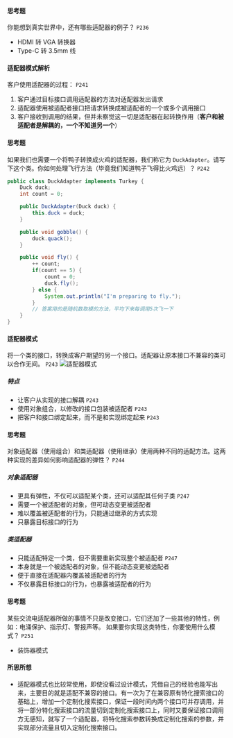 #### 思考题
你能想到真实世界中，还有哪些适配器的例子？ `P236`
- HDMI 转 VGA 转换器
- Type-C 转 3.5mm 线

#### 适配器模式解析
客户使用适配器的过程： `P241`
1. 客户通过目标接口调用适配器的方法对适配器发出请求
2. 适配器使用被适配者接口把请求转换成被适配者的一个或多个调用接口
3. 客户接收到调用的结果，但并未察觉这一切是适配器在起转换作用（**客户和被适配者是解耦的，一个不知道另一个**）

#### 思考题
如果我们也需要一个将鸭子转换成火鸡的适配器，我们称它为 `DuckAdapter`。请写下这个类。你如何处理飞行方法（毕竟我们知道鸭子飞得比火鸡远）？ `P242`
```java
public class DuckAdapter implements Turkey {
    Duck duck;
    int count = 0;

    public DuckAdapter(Duck duck) {
        this.duck = duck;
    }

    public void gobble() {
        duck.quack();
    }

    public void fly() {
        ++ count;
        if(count == 5) {
            count = 0;
            duck.fly();
        } else {
            System.out.println("I'm preparing to fly.");
        }
        // 答案用的是随机数取模的方法，平均下来每调用5次飞一下
    }
}
```

#### 适配器模式
将一个类的接口，转换成客户期望的另一个接口。适配器让原本接口不兼容的类可以合作无间。 `P243`
![适配器模式](http://note.youdao.com/yws/res/4342/WEBRESOURCE17d344ac06c84ab0b260dd9f10a58e73)

##### 特点
- 让客户从实现的接口解耦 `P243`
- 使用对象组合，以修改的接口包装被适配者 `P243`
- 把客户和接口绑定起来，而不是和实现绑定起来 `P243`

#### 思考题
对象适配器（使用组合）和类适配器（使用继承）使用两种不同的适配方法。这两种实现的差异如何影响适配器的弹性？ `P244`

##### 对象适配器
- 更具有弹性，不仅可以适配某个类，还可以适配其任何子类 `P247`
- 需要一个被适配者的对象，但可动态变更被适配者
- 难以覆盖被适配者的行为，只能通过继承的方式实现
- 只暴露目标接口的行为

##### 类适配器
- 只能适配特定一个类，但不需要重新实现整个被适配者 `P247`
- 本身就是一个被适配者的对象，但不能动态变更被适配者
- 便于直接在适配器内覆盖被适配者的行为
- 不仅暴露目标接口的行为，也暴露被适配者的行为

#### 思考题
某些交流电适配器所做的事情不只是改变接口，它们还加了一些其他的特性，例如：电涌保护、指示灯、警报声等。
如果要你实现这类特性，你要使用什么模式？ `P251`
- 装饰器模式

#### 所思所想
- 适配器模式也比较常使用，即使没看过设计模式，凭借自己的经验也能写出来，主要目的就是适配不兼容的接口。有一次为了在兼容原有特化搜索接口的基础上，增加一个定制化搜索接口，保证一段时间内两个接口可并存调用，并将一部分特化搜索接口的流量切到定制化搜索接口上，同时又要保证接口调用方无感知，就写了一个适配器，将特化搜索参数转换成定制化搜索的参数，并实现部分流量且切入定制化搜索接口。